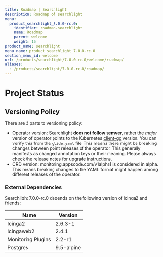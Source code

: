```yaml
---
title: Roadmap | Searchlight
description: Roadmap of searchlight
menu:
  product_searchlight_7.0.0-rc.0:
    identifier: roadmap-searchlight
    name: Roadmap
    parent: welcome
    weight: 15
product_name: searchlight
menu_name: product_searchlight_7.0.0-rc.0
section_menu_id: welcome
url: /products/searchlight/7.0.0-rc.0/welcome/roadmap/
aliases:
  - /products/searchlight/7.0.0-rc.0/roadmap/
---
```


# Project Status

## Versioning Policy
There are 2 parts to versioning policy:

 - Operator version: Searchlight __does not follow semver__, rather the _major_ version of operator points to the
Kubernetes [client-go](https://github.com/kubernetes/client-go#branches-and-tags) version.
You can verify this from the `glide.yaml` file. This means there might be breaking changes
between point releases of the operator. This generally manifests as changed annotation keys or their meaning.
Please always check the release notes for upgrade instructions.
 - CRD version: monitoring.appscode.com/v1alpha1 is considered in alpha. This means breaking changes to the YAML format
might happen among different releases of the operator.

### External Dependencies
Searchlight 7.0.0-rc.0 depends on the following version of Icinga2 and friends:

| Name                   | Version    |
|------------------------|------------|
| Icinga2                | 2.6.3-1    |
| Icingaweb2             | 2.4.1      |
| Monitoring Plugins     | 2.2-r1     |
| Postgres               | 9.5-alpine |

